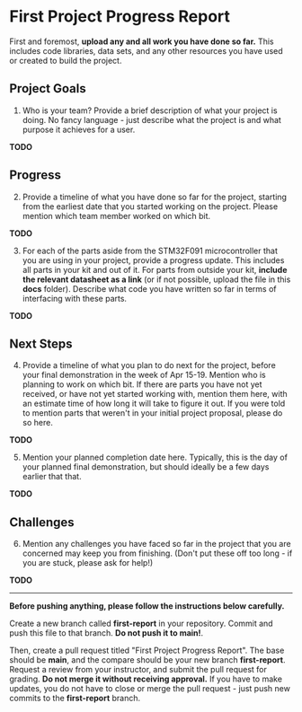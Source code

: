 # First Project Progress Report

First and foremost, **upload any and all work you have done so far.**  This includes code libraries, data sets, and any other resources you have used or created to build the project.

## Project Goals

1. Who is your team?  Provide a brief description of what your project is doing.  No fancy language - just describe what the project is and what purpose it achieves for a user.

**TODO**

## Progress

2. Provide a timeline of what you have done so far for the project, starting from the earliest date that you started working on the project.  Please mention which team member worked on which bit.

**TODO**

3. For each of the parts aside from the STM32F091 microcontroller that you are using in your project, provide a progress update.  This includes all parts in your kit and out of it.  For parts from outside your kit, **include the relevant datasheet as a link** (or if not possible, upload the file in this **docs** folder).  Describe what code you have written so far in terms of interfacing with these parts.

**TODO**

## Next Steps

4. Provide a timeline of what you plan to do next for the project, before your final demonstration in the week of Apr 15-19.  Mention who is planning to work on which bit.  If there are parts you have not yet received, or have not yet started working with, mention them here, with an estimate time of how long it will take to figure it out.  If you were told to mention parts that weren't in your initial project proposal, please do so here.

**TODO**

5. Mention your planned completion date here.  Typically, this is the day of your planned final demonstration, but should ideally be a few days earlier that that.

**TODO**

## Challenges

6. Mention any challenges you have faced so far in the project that you are concerned may keep you from finishing.  (Don't put these off too long - if you are stuck, please ask for help!)

**TODO**

<!--  -->
<!-- Do not type below this line. -->
<!-- But please follow ALL instructions below. -->
<!--  -->

<hr>

**Before pushing anything, please follow the instructions below carefully.**  

Create a new branch called **first-report** in your repository.  Commit and push this file to that branch.  **Do not push it to main!**.

Then, create a pull request titled "First Project Progress Report".  The base should be **main**, and the compare should be your new branch **first-report**.  Request a review from your instructor, and submit the pull request for grading.  **Do not merge it without receiving approval.**  If you have to make updates, you do not have to close or merge the pull request - just push new commits to the **first-report** branch.